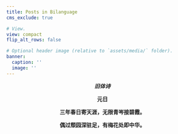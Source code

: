 ```yaml
---
title: Posts in Bilanguage
cms_exclude: true

# View.
view: compact
flip_alt_rows: false

# Optional header image (relative to `assets/media/` folder).
banner:
  caption: ''
  image: ''
---
```


**<center> _旧体诗_ </center>**


**<center> 元日 </center>**

**<center> 三年春日寄天涯，无限青岑接碧霞。 </center>**

**<center> 偶过颓园深驻足，有梅花处即中华。 </center>**

